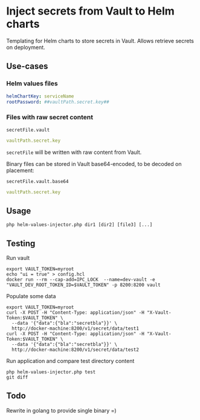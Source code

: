 # Inject secrets from Vault to Helm charts

Templating for Helm charts to store secrets in Vault.
Allows retrieve secrets on deployment.

## Use-cases

### Helm values files

```yaml
helmChartKey: serviceName
rootPassword: ##vaultPath.secret.key##
```

### Files with raw secret content

`secretFile.vault`

```yaml
vaultPath.secret.key
```

`secretFile` will be written with raw content from Vault.

Binary files can be stored in Vault base64-encoded, to be decoded on placement:

`secretFile.vault.base64`

```yaml
vaultPath.secret.key
```
## Usage

```shell script
php helm-values-injector.php dir1 [dir2] [file3] [...]
```


## Testing

Run vault

```shell script
export VAULT_TOKEN=myroot
echo "ui = true" > config.hcl
docker run --rm --cap-add=IPC_LOCK  --name=dev-vault -e "VAULT_DEV_ROOT_TOKEN_ID=$VAULT_TOKEN" -p 8200:8200 vault
```

Populate some data

```shell script
export VAULT_TOKEN=myroot
curl -X POST -H "Content-Type: application/json" -H "X-Vault-Token:$VAULT_TOKEN" \
  --data '{"data":{"bla":"secretbla"}}' \
  http://docker-machine:8200/v1/secret/data/test1
curl -X POST -H "Content-Type: application/json" -H "X-Vault-Token:$VAULT_TOKEN" \
  --data '{"data":{"bla":"secretbla"}}' \
  http://docker-machine:8200/v1/secret/data/test2
```

Run application and compare test directory content

```shell script
php helm-values-injector.php test
git diff
```

## Todo

Rewrite in golang to provide single binary =)